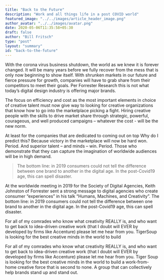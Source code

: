 ```yaml
---
title: "Back to the Future"
description: "Work and all things life in a post COVID world"
featured_image: "../../images/article_header_image.png"
author_avatar: "../../images/avatar.png"
date: 2020-05-06T11:35:58+05:30
draft: false
author: "Bill Fritsch"
type: "post"
layout: "summary"
id: "back-to-the-future"
---
```


With the corona virus business shutdown, the world as we knew it is forever changed. It will be many years before we fully recover from the mess that is only now beginning to show itself. With shrunken markets in our future and fierce pressure for growth, companies will have to grab share from their competitors to meet their goals. Per Forrester Research this is not what today’s digital design industry is offering major brands. 

The focus on efficiency and cost as the most important elements in choice of creative talent must now give way to looking for creative organizations that know how to go into the marketplace picking a fight. Hiring creative people with the skills to drive market share through strategic, powerful, courageous, and well produced campaigns – whatever the cost - will be the new norm. 

At least for the companies that are dedicated to coming out on top Why do I predict this? Because victory in the marketplace will now be hard won. Period. And superior talent – and minds – win. Period. Those who demonstrate that they can capture the imagination of worldwide audiences will be in high demand.

> The bottom line:  in 2019 consumers could not tell the difference between one brand to another in the digital age. In the post-Covid19 age, this can spell disaster.

At the worldwide meeting in 2019 for the Society of Digital Agencies, Keith Johnston of Forrester sent a strong message to digital agencies who create consumer “experiences” in his talk “Humans, Machines, and Creativity”. The bottom line:  in 2019 consumers could not tell the difference between one brand to another in the digital age. In the post-Covid19 age, this can spell disaster.


For all of my comrades who know what creativity REALLY is, and who want to get back to idea-driven creative work (that I doubt will EVER by developed by firms like Accenture) please let me hear from you. TigerSoup is looking for the best creative minds in the world to build 

For all of my comrades who know what creativity REALLY is, and who want to get back to idea-driven creative work (that I doubt will EVER by developed by firms like Accenture) please let me hear from you. Tiger Soup is looking for the best creative minds in the world to build a work-from-home creative force that is second to none. A group that can collectively help brands stand up and stand out.
